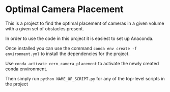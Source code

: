 # Optimal Camera Placement

This is a project to find the optimal placement of cameras in a given volume with a given set of obstacles present.

In order to use the code in this project it is easiest to set up Anaconda.

Once installed you can use the command `conda env create -f environment.yml` to install the dependencies for the project.

Use `conda activate cern_camera_placement` to activate the newly created conda environment.

Then simply run `python NAME_OF_SCRIPT.py` for any of the top-level scripts in the project